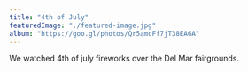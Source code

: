 ```yaml
---
title: "4th of July"
featuredImage: "./featured-image.jpg"
album: "https://goo.gl/photos/Qr5amcFf7jT38EA6A"
---
```

We watched 4th of july fireworks over the Del Mar fairgrounds.
